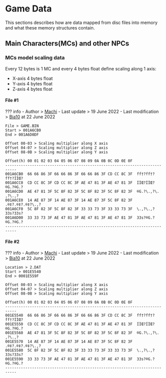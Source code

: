# Game Data 

This sections describes how are data mapped from disc files into memory and what these memory structures contain.

## Main Characters(MCs) and other NPCs

### MCs model scaling data

Every 12 bytes is 1 MC and every 4 bytes float define scaling along 1 axis:

- X-axis 4 bytes float
- Y-axis 4 bytes float
- Z-axis 4 bytes float

#### File #1

??? info
    - Author > [Machi](https://github.com/Machi13)
    - Last update > 19 June 2022
    - Last modification > [Bia10](https://github.com/Bia10) at 22 June 2022

```
File > GAME.BIN
Start > 001A6CB0
End > 001A6D0DF
```

```
Offset 00-03 > Scaling multiplier along X axis
Offset 04-07 > Scaling multiplier along Z axis
Offset 08-0B > Scaling multiplier along Y axis
```

```
Offset(h) 00 01 02 03 04 05 06 07 08 09 0A 0B 0C 0D 0E 0F
---------------------------------------------------------------------------
001A6CB0  66 66 86 3F 66 66 86 3F 66 66 86 3F CD CC 8C 3F  ff†?ff†?ff†?ÍÌŒ?
001A6CC0  CD CC 8C 3F CD CC 8C 3F AE 47 81 3F AE 47 81 3F  ÍÌŒ?ÍÌŒ?®G.?®G.?
001A6CD0  AE 47 81 3F 5C 8F 82 3F 5C 8F 82 3F 5C 8F 82 3F  ®G.?\.‚?\.‚?\.‚?
001A6CE0  14 AE 87 3F 14 AE 87 3F 14 AE 87 3F 5C 8F 82 3F  .®‡?.®‡?.®‡?\.‚?
001A6CF0  5C 8F 82 3F 5C 8F 82 3F 33 33 73 3F 33 33 73 3F  \.‚?\.‚?33s?33s?
001A6D00  33 33 73 3F AE 47 81 3F AE 47 81 3F AE 47 81 3F  33s?®G.?®G.?®G.?
---------------------------------------------------------------------------
```

#### File #2

??? info
    - Author > [Machi](https://github.com/Machi13)
    - Last update > 19 June 2022
    - Last modification > [Bia10](https://github.com/Bia10) at 22 June 2022

```
Location > 2.DAT
Start > 001E5540
End > 0001E559F
```

```
Offset 00-03 > Scaling multiplier along X axis
Offset 04-07 > Scaling multiplier along Z axis
Offset 08-0B > Scaling multiplier along Y axis
```

```
Offset(h) 00 01 02 03 04 05 06 07 08 09 0A 0B 0C 0D 0E 0F
---------------------------------------------------------------------------
001E5540  66 66 86 3F 66 66 86 3F 66 66 86 3F CD CC 8C 3F  ff†?ff†?ff†?ÍÌŒ?
001E5550  CD CC 8C 3F CD CC 8C 3F AE 47 81 3F AE 47 81 3F  ÍÌŒ?ÍÌŒ?®G.?®G.?
001E5560  AE 47 81 3F 5C 8F 82 3F 5C 8F 82 3F 5C 8F 82 3F  ®G.?\.‚?\.‚?\.‚?
001E5570  14 AE 87 3F 14 AE 87 3F 14 AE 87 3F 5C 8F 82 3F  .®‡?.®‡?.®‡?\.‚?
001E5580  5C 8F 82 3F 5C 8F 82 3F 33 33 73 3F 33 33 73 3F  \.‚?\.‚?33s?33s?
001E5590  33 33 73 3F AE 47 81 3F AE 47 81 3F AE 47 81 3F  33s?®G.?®G.?®G.?
---------------------------------------------------------------------------
```